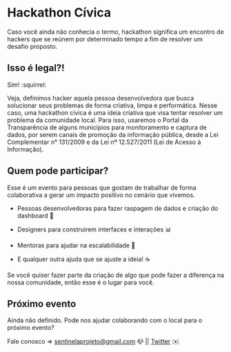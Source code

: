 # Hackathon Cívica

Caso você ainda não conhecia o termo, hackathon significa um encontro de hackers que se reúnem por determinado tempo a fim de resolver um desafio proposto.

<h2>Isso é legal?!</h2>
Sim! :squirrel:

Veja, definimos hacker aquela pessoa desenvolvedora que busca solucionar seus problemas de forma criativa, limpa e performática. Nesse caso, uma hackathon cívica é uma ideia criativa que visa tentar resolver um problema da comunidade local. Para isso, usaremos o Portal da Transparência de alguns municípios para monitoramento e captura de dados, por serem canais de promoção da informação pública, desde a Lei Complementar n° 131/2009 e da Lei nº 12.527/2011 (Lei de Acesso à Informação).

<h2>Quem pode participar?</h2>
Esse é um evento para pessoas que gostam de trabalhar de forma colaborativa a gerar um impacto positivo no cenário que vivemos.

- Pessoas desenvolvedoras para fazer raspagem de dados e criação do dashboard :page_facing_up:

- Designers para construirem interfaces e interações :bar_chart:
- Mentoras para ajudar na escalabilidade :dizzy:

- E qualquer outra ajuda que se ajuste a ideia! :coffee:

Se você quiser fazer parte da criação de algo que pode fazer a diferença na nossa comunidade, então esse é o lugar para você.

<h2>Próximo evento</h2>
Ainda não definido. Pode nos ajudar colaborando com o local para o próximo evento? 

Fale conosco => sentinelaprojeto@gmail.com :mailbox_closed: || [Twitter](https://twitter.com/sentinela_br) :envelope:
